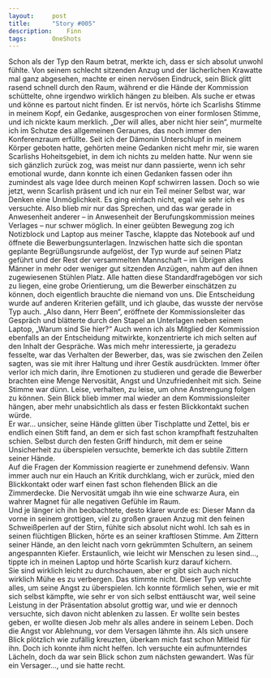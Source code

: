 ```yaml
---
layout:		post
title:		"Story #005"
description:	Finn
tags:		OneShots
---
```


Schon als der Typ den Raum betrat, merkte ich, dass er sich absolut unwohl fühlte.
Von seinem schlecht sitzenden Anzug und der lächerlichen Krawatte mal ganz abgesehen, machte er einen nervösen Eindruck, sein Blick glitt rasend schnell durch den Raum, während er die Hände der Kommission schüttelte, ohne irgendwo wirklich hängen zu bleiben. Als suche er etwas und könne es partout nicht finden.
Er ist nervös, hörte ich Scarlishs Stimme in meinem Kopf, ein Gedanke, ausgesprochen von einer formlosen Stimme, und ich nickte kaum merklich.
„Der will alles, aber nicht hier sein“, murmelte ich im Schutze des allgemeinen Geraunes, das noch immer den Konferenzraum erfüllte. Seit ich der Dämonin Unterschlupf in meinem Körper geboten hatte, gehörten meine Gedanken nicht mehr mir, sie waren Scarlishs Hoheitsgebiet, in dem ich nichts zu melden hatte. Nur wenn sie sich gänzlich zurück zog, was meist nur dann passierte, wenn ich sehr emotional wurde, dann konnte ich einen Gedanken fassen oder ihn zumindest als vage Idee durch meinen Kopf schwirren lassen. Doch so wie jetzt, wenn Scarlish präsent und ich nur ein Teil meiner Selbst war, war Denken eine Unmöglichkeit. Es ging einfach nicht, egal wie sehr ich es versuchte. Also blieb mir nur das Sprechen, und das war gerade in Anwesenheit anderer – in Anwesenheit der Berufungskommission meines Verlages – nur schwer möglich.
In einer geübten Bewegung zog ich Notizblock und Laptop aus meiner Tasche, klappte das Notebook auf und öffnete die Bewerbungsunterlagen. Inzwischen hatte sich die spontan geplante Begrüßungsrunde aufgelöst, der Typ wurde auf seinen Platz geführt und der Rest der versammelten Mannschaft – im Übrigen alles Männer in mehr oder weniger gut sitzenden Anzügen, nahm auf den ihnen zugewiesenen Stühlen Platz. Alle hatten diese Standardfragebögen vor sich zu liegen, eine grobe Orientierung, um die Bewerber einschätzen zu können, doch eigentlich brauchte die niemand von uns. Die Entscheidung wurde auf anderen Kriterien gefällt, und ich glaube, das wusste der nervöse Typ auch.
„Also dann, Herr Been“, eröffnete der Kommissionsleiter das Gespräch und blätterte durch den Stapel an Unterlagen neben seinem Laptop, „Warum sind Sie hier?“
Auch wenn ich als Mitglied der Kommission ebenfalls an der Entscheidung mitwirkte, konzentrierte ich mich selten auf den Inhalt der Gespräche. Was mich mehr interessierte, ja geradezu fesselte, war das Verhalten der Bewerber, das, was sie zwischen den Zeilen sagten, was sie mit ihrer Haltung und ihrer Gestik ausdrückten. Immer öfter verlor ich mich darin, ihre Emotionen zu studieren und gerade die Bewerber brachten eine Menge Nervosität, Angst und Unzufriedenheit mit sich.
Seine Stimme war dünn. Leise, verhalten, zu leise, um ohne Anstrengung folgen zu können. Sein Blick blieb immer mal wieder an dem Kommissionsleiter hängen, aber mehr unabsichtlich als dass er festen Blickkontakt suchen würde.  
Er war... unsicher, seine Hände glitten über Tischplatte und Zettel, bis er endlich einen Stift fand, an dem er sich fast schon krampfhaft festzuhalten schien. Selbst durch den festen Griff hindurch, mit dem er seine Unsicherheit zu überspielen versuchte, bemerkte ich das subtile Zittern seiner Hände.  
Auf die Fragen der Kommission reagierte er zunehmend defensiv. Wann immer auch nur ein Hauch an Kritik durchklang, wich er zurück, mied den Blickkontakt oder warf einen fast schon flehenden Blick an die Zimmerdecke. Die Nervosität umgab ihn wie eine schwarze Aura, ein wahrer Magnet für alle negativen Gefühle im Raum.  
Und je länger ich ihn beobachtete, desto klarer wurde es: Dieser Mann da vorne in seinem grottigen, viel zu großen grauen Anzug mit den feinen Schweißperlen auf der Stirn, fühlte sich absolut nicht wohl. Ich sah es in seinen flüchtigen Blicken, hörte es an seiner kraftlosen Stimme. Am Zittern seiner Hände, an den leicht nach vorn gekrümmten Schultern, an seinem angespannten Kiefer.
Erstaunlich, wie leicht wir Menschen zu lesen sind..., tippte ich in meinen Laptop und hörte Scarlish kurz darauf kichern.  
Sie sind wirklich leicht zu durchschauen, aber er gibt sich auch nicht wirklich Mühe es zu verbergen.
Das stimmte nicht. Dieser Typ versuchte alles, um seine Angst zu überspielen. Ich konnte förmlich sehen, wie er mit sich selbst kämpfte, wie sehr er von sich selbst enttäuscht war, weil seine Leistung in der Präsentation absolut grottig war, und wie er dennoch versuchte, sich davon nicht ablenken zu lassen. Er wollte sein bestes geben, er wollte diesen Job mehr als alles andere in seinem Leben. Doch die Angst vor Ablehnung, vor dem Versagen lähmte ihn. Als sich unsere Blick plötzlich wie zufällig kreuzten, überkam mich fast schon Mitleid für ihn. Doch ich konnte ihm nicht helfen. Ich versuchte ein aufmunterndes Lächeln, doch da war sein Blick schon zum nächsten gewandert. Was für ein Versager..., und sie hatte recht.